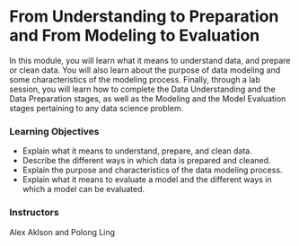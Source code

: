 # From Understanding to Preparation and From Modeling to Evaluation
In this module, you will learn what it means to understand data, and prepare or clean data. You will also learn about the purpose of data modeling and some characteristics of the modeling process. Finally, through a lab session, you will learn how to complete the Data Understanding and the Data Preparation stages, as well as the Modeling and the Model Evaluation stages pertaining to any data science problem.

### Learning Objectives
- Explain what it means to understand, prepare, and clean data.
- Describe the different ways in which data is prepared and cleaned.
- Explain the purpose and characteristics of the data modeling process.
- Explain what it means to evaluate a model and the different ways in which a model can be evaluated.

### Instructors
Alex Aklson and Polong Ling
